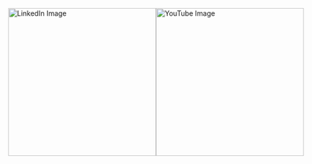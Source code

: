 <div id="header" style="display: flex; justify-content: center;">
  <!-- LinkedIn Image -->
  <a href="https://www.linkedin.com/in/ismael-ruiz-ranz-2bb991197/">
    <img src="https://media.giphy.com/media/nCVVpakhBTwBi/giphy.gif?cid=790b7611l3vzsz87hpcu4rmxcsbmtr3i2s3h9lm91g7wvqmg&ep=v1_gifs_search&rid=giphy.gif&ct=g" style="width: 300px;height: 300px;" alt="LinkedIn Image"/>
  </a>

  <!-- YouTube Image -->
  <a href="https://www.youtube.com/@ismaelRR">
    <img src="https://media.giphy.com/media/xT5LMuzIgZkWkYEixW/giphy.gif?cid=790b7611q9t6fwc05e2n3gtb6sc0d84ehqgbmhjns5he5opw&ep=v1_gifs_search&rid=giphy.gif&ct=g" style="width: 300px;height: 300px;" alt="YouTube Image"/>
  </a>
</div>
